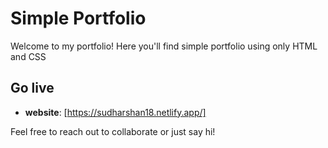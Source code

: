 # Simple Portfolio

Welcome to my portfolio! Here you'll find simple portfolio using only HTML and CSS





## Go live

- **website**: [https://sudharshan18.netlify.app/]


Feel free to reach out to collaborate or just say hi!
